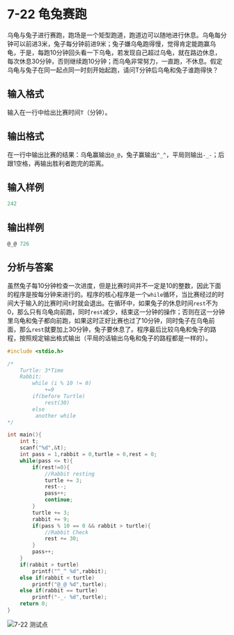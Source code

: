 # 7-22 龟兔赛跑

乌龟与兔子进行赛跑，跑场是一个矩型跑道，跑道边可以随地进行休息。乌龟每分钟可以前进3米，兔子每分钟前进9米；兔子嫌乌龟跑得慢，觉得肯定能跑赢乌龟，于是，每跑10分钟回头看一下乌龟，若发现自己超过乌龟，就在路边休息，每次休息30分钟，否则继续跑10分钟；而乌龟非常努力，一直跑，不休息。假定乌龟与兔子在同一起点同一时刻开始起跑，请问T分钟后乌龟和兔子谁跑得快？

## 输入格式

输入在一行中给出比赛时间`T`（分钟）。

## 输出格式

在一行中输出比赛的结果：乌龟赢输出`@_@`，兔子赢输出`^_^`，平局则输出`-_-`；后跟1空格，再输出胜利者跑完的距离。

## 输入样例

```c
242
```

## 输出样例

```c
@_@ 726
```

## 分析与答案

虽然兔子每10分钟检查一次进度，但是比赛时间并不一定是10的整数，因此下面的程序是按每分钟来进行的。程序的核心程序是一个`while`循环，当比赛经过的时间大于输入的比赛时间`t`时就会退出。在循环中，如果兔子的休息时间`rest`不为0，那么只有乌龟向前跑，同时`rest`减少，结束这一分钟的操作；否则在这一分钟里乌龟和兔子都向前跑，如果这时正好比赛也过了10分钟，同时兔子在乌龟前面，那么`rest`就要加上30分钟，兔子要休息了。程序最后比较乌龟和兔子的路程，按照规定输出格式输出（平局的话输出乌龟和兔子的路程都是一样的）。

```c
#include <stdio.h>

/*
    Turtle: 3*Time
    Rabbit: 
        while (i % 10 != 0)
            +=9
        if(before Turtle)
            rest(30)
        else
         another while
*/

int main(){
    int t;
    scanf("%d",&t);
    int pass = 1,rabbit = 0,turtle = 0,rest = 0;
    while(pass <= t){
        if(rest!=0){
            //Rabbit resting
            turtle += 3;
            rest--;
            pass++;
            continue;
        }
        turtle += 3;
        rabbit += 9;
        if(pass % 10 == 0 && rabbit > turtle){
            //Rabbit Check
            rest += 30;
        }
        pass++;
    }
    if(rabbit > turtle)
        printf("^_^ %d",rabbit);
    else if(rabbit < turtle)
        printf("@_@ %d",turtle);
    else if(rabbit == turtle)
        printf("-_- %d",turtle);
    return 0;
}
```

![7-22 测试点](https://picb.waku.icu/picb/2024/05/13/202405132044069.png)